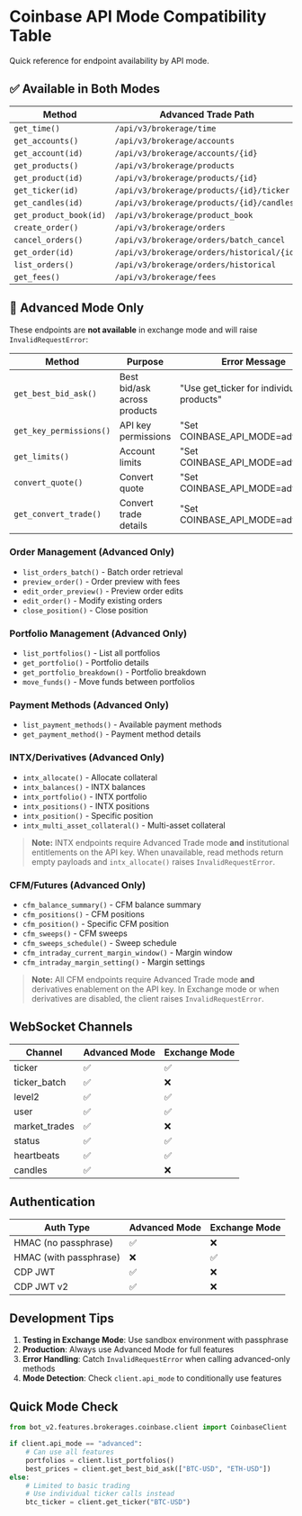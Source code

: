 # Coinbase API Mode Compatibility Table

Quick reference for endpoint availability by API mode.

## ✅ Available in Both Modes

| Method | Advanced Trade Path | Exchange Path |
|--------|-------------------|---------------|
| `get_time()` | `/api/v3/brokerage/time` | `/time` |
| `get_accounts()` | `/api/v3/brokerage/accounts` | `/accounts` |
| `get_account(id)` | `/api/v3/brokerage/accounts/{id}` | `/accounts/{id}` |
| `get_products()` | `/api/v3/brokerage/products` | `/products` |
| `get_product(id)` | `/api/v3/brokerage/products/{id}` | `/products/{id}` |
| `get_ticker(id)` | `/api/v3/brokerage/products/{id}/ticker` | `/products/{id}/ticker` |
| `get_candles(id)` | `/api/v3/brokerage/products/{id}/candles` | `/products/{id}/candles` |
| `get_product_book(id)` | `/api/v3/brokerage/product_book` | `/products/{id}/book` |
| `create_order()` | `/api/v3/brokerage/orders` | `/orders` |
| `cancel_orders()` | `/api/v3/brokerage/orders/batch_cancel` | `/orders/{id}` |
| `get_order(id)` | `/api/v3/brokerage/orders/historical/{id}` | `/orders/{id}` |
| `list_orders()` | `/api/v3/brokerage/orders/historical` | `/orders` |
| `get_fees()` | `/api/v3/brokerage/fees` | `/fees` |

## 🚫 Advanced Mode Only

These endpoints are **not available** in exchange mode and will raise `InvalidRequestError`:

| Method | Purpose | Error Message |
|--------|---------|---------------|
| `get_best_bid_ask()` | Best bid/ask across products | "Use get_ticker for individual products" |
| `get_key_permissions()` | API key permissions | "Set COINBASE_API_MODE=advanced" |
| `get_limits()` | Account limits | "Set COINBASE_API_MODE=advanced" |
| `convert_quote()` | Convert quote | "Set COINBASE_API_MODE=advanced" |
| `get_convert_trade()` | Convert trade details | "Set COINBASE_API_MODE=advanced" |

### Order Management (Advanced Only)
- `list_orders_batch()` - Batch order retrieval
- `preview_order()` - Order preview with fees
- `edit_order_preview()` - Preview order edits
- `edit_order()` - Modify existing orders
- `close_position()` - Close position

### Portfolio Management (Advanced Only)
- `list_portfolios()` - List all portfolios
- `get_portfolio()` - Portfolio details
- `get_portfolio_breakdown()` - Portfolio breakdown
- `move_funds()` - Move funds between portfolios

### Payment Methods (Advanced Only)
- `list_payment_methods()` - Available payment methods
- `get_payment_method()` - Payment method details

### INTX/Derivatives (Advanced Only)
- `intx_allocate()` - Allocate collateral
- `intx_balances()` - INTX balances
- `intx_portfolio()` - INTX portfolio
- `intx_positions()` - INTX positions
- `intx_position()` - Specific position
- `intx_multi_asset_collateral()` - Multi-asset collateral

> **Note:** INTX endpoints require Advanced Trade mode **and** institutional entitlements on the API key. When unavailable, read methods return empty payloads and `intx_allocate()` raises `InvalidRequestError`.

### CFM/Futures (Advanced Only)
- `cfm_balance_summary()` - CFM balance summary
- `cfm_positions()` - CFM positions
- `cfm_position()` - Specific CFM position
- `cfm_sweeps()` - CFM sweeps
- `cfm_sweeps_schedule()` - Sweep schedule
- `cfm_intraday_current_margin_window()` - Margin window
- `cfm_intraday_margin_setting()` - Margin settings

> **Note:** All CFM endpoints require Advanced Trade mode **and** derivatives enablement on the API key. In Exchange mode or when derivatives are disabled, the client raises `InvalidRequestError`.

## WebSocket Channels

| Channel | Advanced Mode | Exchange Mode |
|---------|--------------|---------------|
| ticker | ✅ | ✅ |
| ticker_batch | ✅ | ❌ |
| level2 | ✅ | ✅ |
| user | ✅ | ✅ |
| market_trades | ✅ | ❌ |
| status | ✅ | ✅ |
| heartbeats | ✅ | ✅ |
| candles | ✅ | ❌ |

## Authentication

| Auth Type | Advanced Mode | Exchange Mode |
|-----------|--------------|---------------|
| HMAC (no passphrase) | ✅ | ❌ |
| HMAC (with passphrase) | ❌ | ✅ |
| CDP JWT | ✅ | ❌ |
| CDP JWT v2 | ✅ | ❌ |

## Development Tips

1. **Testing in Exchange Mode**: Use sandbox environment with passphrase
2. **Production**: Always use Advanced Mode for full features
3. **Error Handling**: Catch `InvalidRequestError` when calling advanced-only methods
4. **Mode Detection**: Check `client.api_mode` to conditionally use features

## Quick Mode Check

```python
from bot_v2.features.brokerages.coinbase.client import CoinbaseClient

if client.api_mode == "advanced":
    # Can use all features
    portfolios = client.list_portfolios()
    best_prices = client.get_best_bid_ask(["BTC-USD", "ETH-USD"])
else:
    # Limited to basic trading
    # Use individual ticker calls instead
    btc_ticker = client.get_ticker("BTC-USD")
```

